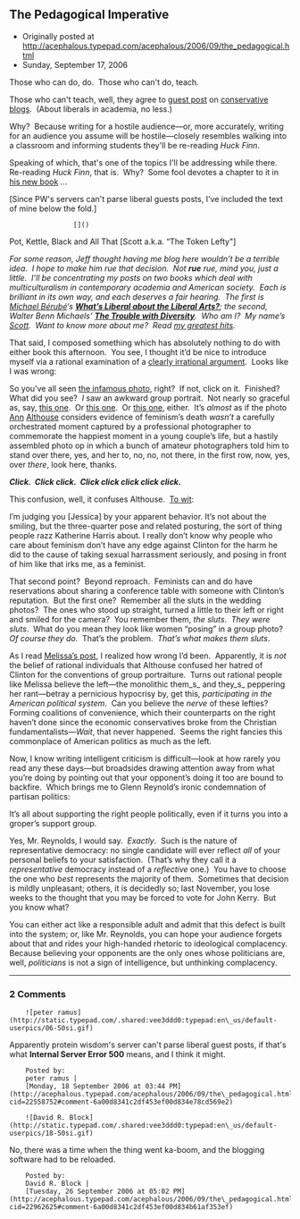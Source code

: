 ## The Pedagogical Imperative

 * Originally posted at http://acephalous.typepad.com/acephalous/2006/09/the_pedagogical.html
 * Sunday, September 17, 2006



Those who can do, do.  Those who can't do, teach.

Those who can't teach, well, they agree to [guest post](http://proteinwisdom.com/index.php?/weblog/entry/21008/) on [conservative blogs](http://proteinwisdom.com/).  (About liberals in academia, no less.)

Why?  Because writing for a hostile audience—or, more accurately, writing for an audience you assume will be hostile—closely resembles walking into a classroom and informing students they'll be re-reading _Huck Finn_.  

Speaking of which, that's one of the topics I'll be addressing while there.  Re-reading _Huck Finn_, that is.  Why?  Some fool devotes a chapter to it in [his new book](http://www.amazon.com/exec/obidos/ASIN/0393060373/diesekoschmar-20) ...

[Since PW's servers can't parse liberal guests posts, I've included the text of mine below the fold.]

		

					[]()
			

				
Pot, Kettle, Black and All That [Scott a.k.a. “The Token Lefty"]

_For some reason, Jeff thought having me blog here wouldn’t be a terrible idea.  I hope to make him rue that decision.  Not **rue**
rue, mind you, just a little.  I’ll be concentrating my posts on two
books which deal with multiculturalism in contemporary academia and
American society.  Each is brilliant in its own way, and each deserves
a fair hearing.  The first is [Michael Bérubé](http://www.michaelberube.com/)‘s [**What’s Liberal about the Liberal Arts?**](http://www.amazon.com/exec/obidos/ASIN/0393060373/diesekoschmar-20); the second, Walter Benn Michaels’ [**The Trouble with Diversity**](http://www.amazon.com/exec/obidos/ASIN/080507841X/diesekoschmar-20).  Who am I?  My name’s [Scott](http://acephalous.typepad.com/).  Want to know more about me?  Read [my greatest hits](http://acephalous.typepad.com/acephalous/2006/09/the\_best\_of\_ace.html)._

That said, I composed something which has absolutely nothing to do with
either book this afternoon.  You see, I thought it’d be nice to
introduce myself via a rational examination of a [clearly irrational argument](http://althouse.blogspot.com/2006/09/bill-clinton-lunching-with-bloggers.html).  Looks like I was wrong:

So you’ve all seen [the infamous photo](http://flickr.com/photo\_zoom.gne?id=243422784&size=l), right?  If not, click on it.  Finished?  What did you see?  _I_ saw an awkward group portrait.  Not nearly so graceful as, say, [this one](http://flickr.com/photos/robalan/244686172/).  Or [this one](http://flickr.com/photos/lambchops/997156/).  Or [this one](http://flickr.com/photo\_zoom.gne?id=116883368&size=o), either.  It’s _almost_ as if the photo [Ann](http://althouse.blogspot.com/2006/09/bill-clinton-lunching-with-bloggers.html) [Althouse](http://althouse.blogspot.com/2006/09/lets-take-closer-look-at-those-breasts.html) considers evidence of feminism’s death _wasn’t_
a carefully orchestrated moment captured by a professional photographer
to commemorate the happiest moment in a young couple’s life, but a
hastily assembled photo op in which a bunch of amateur photographers
told him to stand over there, yes, and her to, no, no, not there, in
the first row, now, yes, over _there_, look here, thanks.

_**Click.  Click click.  Click click click click click.**_

This confusion, well, it confuses Althouse.  [To wit](http://althouse.blogspot.com/2006/09/bill-clinton-lunching-with-bloggers.html#115833980447019067):

I’m judging you [Jessica] by your apparent behavior. It’s
not about the smiling, but the three-quarter pose and related
posturing, the sort of thing people razz Katherine Harris about. I
really don’t know why people who care about feminism don’t have any
edge against Clinton for the harm he did to the cause of taking sexual
harrassment seriously, and posing in front of him like that irks me, as
a feminist.

That second point?  Beyond reproach.  Feminists can and do have
reservations about sharing a conference table with someone with
Clinton’s reputation.  But the first one?  Remember all the sluts in
the wedding photos?  The ones who stood up straight, turned a little to
their left or right and smiled for the camera?  You remember them, _the sluts_.  _They were sluts_.  What do you mean they look like women “posing” in a group photo?  _Of course they do._  That’s the problem.  _That’s what makes them sluts_.

As I read [Melissa’s post](http://proteinwisdom.com/index.php?/weblog/entry/21001/), I realized how wrong I’d been.  Apparently, it is _not_
the belief of rational individuals that Althouse confused her hatred of
Clinton for the conventions of group portraiture.  Turns out rational
people like Melissa believe the left—the monolithic them_s_ and they_s_ peppering her rant—betray a pernicious hypocrisy by, get this, _participating in the American political system_.  Can you believe the _nerve_
of these lefties?  Forming coalitions of convenience, which their
counterparts on the right haven’t done since the economic conservatives
broke from the Christian fundamentalists—_Wait_, that never happened.  Seems the right fancies this commonplace of American politics as much as the left.  

Now, I know writing intelligent criticism is difficult—look at how
rarely you read any these days—but broadsides drawing attention away
from what you’re doing by pointing out that your opponent’s doing it
too are bound to backfire.  Which brings me to Glenn Reynold’s ironic
condemnation of partisan politics:

It’s all about supporting the right people politically, even if it turns you into a groper’s support group.

Yes, Mr. Reynolds, I would say.  _Exactly_.  Such is the nature of representative democracy: no single candidate will ever reflect _all_ of your personal beliefs to your satisfaction.  (That’s why they call it a _representative_ democracy instead of a _reflective_ one.)  You have to choose the one who _best_
represents the majority of them.  Sometimes that decision is mildly
unpleasant; others, it is decidedly so; last November, you lose weeks
to the thought that you may be forced to vote for John Kerry.  But you
know what?

You can either act like a responsible adult and admit that this
defect is built into the system; or, like Mr. Reynolds, you can hope
your audience forgets about that and rides your high-handed rhetoric to
ideological complacency.  Because believing your opponents are the only
ones whose politicians are, well, _politicians_ is not a sign of intelligence, but unthinking complacency.

			

* * *

### 2 Comments 

		

                
[]()

	

		![peter ramus](http://static.typepad.com/.shared:vee3ddd0:typepad:en\_us/default-userpics/06-50si.gif)
	

	

		

Apparently protein wisdom's server can't parse liberal guest posts, if that's what **Internal Server Error 500** means, and I think it might.

	

		Posted by:
		peter ramus |
		[Monday, 18 September 2006 at 03:44 PM](http://acephalous.typepad.com/acephalous/2006/09/the\_pedagogical.html?cid=22558752#comment-6a00d8341c2df453ef00d834e78cd569e2)

[]()

	

		![David R. Block](http://static.typepad.com/.shared:vee3ddd0:typepad:en\_us/default-userpics/18-50si.gif)
	

	

		

No, there was a time when the thing went ka-boom, and the blogging software had to be reloaded. 

	

		Posted by:
		David R. Block |
		[Tuesday, 26 September 2006 at 05:02 PM](http://acephalous.typepad.com/acephalous/2006/09/the\_pedagogical.html?cid=22962625#comment-6a00d8341c2df453ef00d834b61af353ef)

		

        